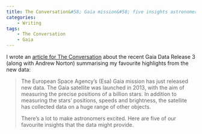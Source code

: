 ```yaml
---
title: The Conversation&#58; Gaia mission&#58; five insights astronomers could glean from its latest data
categories:
    - Writing
tags:
    - The Conversation
    - Gaia
---
```


I wrote an [article for The Conversation](https://theconversation.com/gaia-mission-five-insights-astronomers-could-glean-from-its-latest-data-184773) about the recent Gaia Data Release 3 (along with Andrew Norton) summarising my favourite highlights from the new data:

> The European Space Agency’s (Esa) Gaia mission has just released new data. The Gaia satellite was launched in 2013, with the aim of measuring the precise positions of a billion stars. In addition to measuring the stars’ positions, speeds and brightness, the satellite has collected data on a huge range of other objects.
>
> There’s a lot to make astronomers excited. Here are five of our favourite insights that the data might provide.